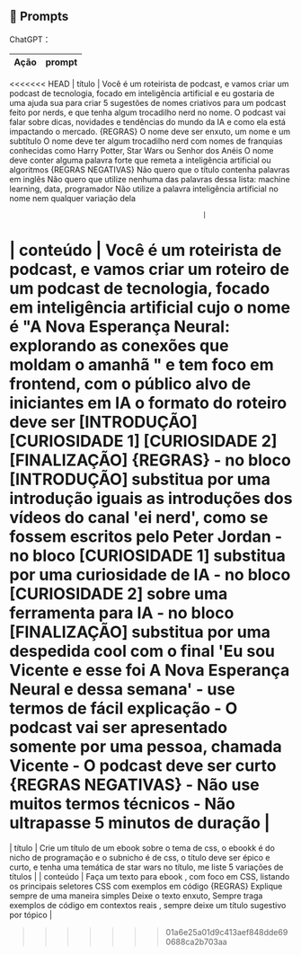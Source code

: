 ## 🧠 Prompts


ChatGPT：

|   Ação   | prompt                                                                                                                                                                                                                                                                         |
| :------: | ------------------------------------------------------------------------------------------------------------------------------------------------------------------------------------------------------------------------------------------------------------------------------ |
<<<<<<< HEAD
|  título  | Você é um roteirista de podcast, e vamos criar um podcast de tecnologia, focado em inteligência artificial e eu gostaria de uma ajuda sua para criar 5 sugestões de nomes criativos para um podcast feito por nerds, e que tenha algum trocadilho nerd no nome. O podcast vai falar sobre dicas, novidades e tendências do mundo da IA e como ela está impactando o mercado. {REGRAS} O nome deve ser enxuto, um nome e um subtítulo O nome deve ter algum trocadilho nerd com nomes de franquias conhecidas como Harry Potter, Star Wars ou Senhor dos Anéis O nome deve conter alguma palavra forte que remeta a inteligência artificial ou algoritmos {REGRAS NEGATIVAS} Não quero que o título contenha palavras em inglês Não quero que utilize nenhuma das palavras dessa lista: machine learning, data, programador Não utilize a palavra inteligência artificial no nome nem qualquer variação dela  

                                                    |
| conteúdo | Você é um roteirista de podcast, e vamos criar um roteiro de um podcast de tecnologia, focado em inteligência artificial cujo o nome é "A Nova Esperança Neural: explorando as conexões que moldam o amanhã " e tem foco em frontend, com o público alvo de iniciantes em IA o formato do roteiro deve ser [INTRODUÇÃO] [CURIOSIDADE 1] [CURIOSIDADE 2] [FINALIZAÇÃO] {REGRAS} - no bloco [INTRODUÇÃO] substitua por uma introdução iguais as introduções dos vídeos do canal 'ei nerd', como se fossem escritos pelo Peter Jordan - no bloco [CURIOSIDADE 1] substitua por uma curiosidade de IA - no bloco [CURIOSIDADE 2] sobre uma ferramenta para IA - no bloco [FINALIZAÇÃO] substitua por uma despedida cool com o final 'Eu sou Vicente e esse foi A Nova Esperança Neural e dessa semana' - use termos de fácil explicação - O podcast vai ser apresentado somente por uma pessoa, chamada Vicente - O podcast deve ser curto {REGRAS NEGATIVAS} - Não use muitos termos técnicos - Não ultrapasse 5 minutos de duração |
=======
|  título  | Crie um título de um ebook sobre o tema de css, o ebookk é do nicho de programação e o subnicho é de css, o título deve ser épico e curto, e tenha uma temática de star wars no título, me liste 5 variações de títulos                                                        |
| conteúdo | Faça um texto para ebook , com foco em CSS, listando os principais seletores CSS com exemplos em código {REGRAS} Explique sempre de uma maneira simples Deixe o texto enxuto, Sempre traga exemplos de código em contextos reais , sempre deixe um título sugestivo por tópico |
>>>>>>> 01a6e25a01d9c413aef848dde690688ca2b703aa

